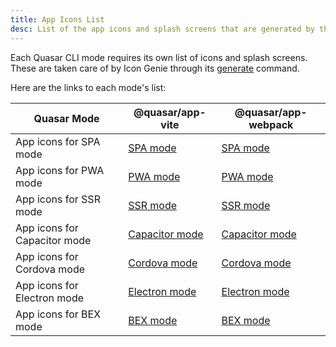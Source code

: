 ```yaml
---
title: App Icons List
desc: List of the app icons and splash screens that are generated by the Icon Genie CLI based on the Quasar mode.
---
```


Each Quasar CLI mode requires its own list of icons and splash screens.
These are taken care of by Icon Genie through its [generate](/icongenie/command-list#generate) command.

Here are the links to each mode's list:

| Quasar Mode                  | @quasar/app-vite                                                                       | @quasar/app-webpack                                                                       |
| ---------------------------- | -------------------------------------------------------------------------------------- | ----------------------------------------------------------------------------------------- |
| App icons for SPA mode       | [SPA mode](/quasar-cli-vite/developing-spa/app-icons-spa)                              | [SPA mode](/quasar-cli-webpack/developing-spa/app-icons-spa)                              |
| App icons for PWA mode       | [PWA mode](/quasar-cli-vite/developing-pwa/app-icons-pwa)                              | [PWA mode](/quasar-cli-webpack/developing-pwa/app-icons-pwa)                              |
| App icons for SSR mode       | [SSR mode](/quasar-cli-vite/developing-ssr/app-icons-ssr)                              | [SSR mode](/quasar-cli-webpack/developing-ssr/app-icons-ssr)                              |
| App icons for Capacitor mode | [Capacitor mode](/quasar-cli-vite/developing-capacitor-apps/app-icons-capacitor)       | [Capacitor mode](/quasar-cli-webpack/developing-capacitor-apps/app-icons-capacitor)       |
| App icons for Cordova mode   | [Cordova mode](/quasar-cli-vite/developing-cordova-apps/app-icons-cordova)             | [Cordova mode](/quasar-cli-webpack/developing-cordova-apps/app-icons-cordova)             |
| App icons for Electron mode  | [Electron mode](/quasar-cli-vite/developing-electron-apps/app-icons-electron)          | [Electron mode](/quasar-cli-webpack/developing-electron-apps/app-icons-electron)          |
| App icons for BEX mode       | [BEX mode](/quasar-cli-vite/developing-browser-extensions/app-icons-browser-extension) | [BEX mode](/quasar-cli-webpack/developing-browser-extensions/app-icons-browser-extension) |
